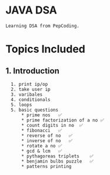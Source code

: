 # JAVA DSA
```
Learning DSA from PepCoding.
```
# Topics Included

## 1. Introduction
      1. print ip/op
      2. take user ip
      3. varibales
      4. conditionals
      5. loops
      5. basic questions
          * prime nos	✅
          * prime factorization of a no	✅
          * count digits in no	✅
          * fibonacci	✅
          * reverse of no	✅
          * inverse of no	✅
          * rotate a no	✅
          * gcd & lcm	✅
          * pythagoreas triplets	✅
          * benjamin bulbs puzzle	✅
          * patterns printing
